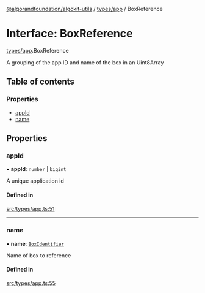 [@algorandfoundation/algokit-utils](../index.md) / [types/app](../modules/types_app.md) / BoxReference

# Interface: BoxReference

[types/app](../modules/types_app.md).BoxReference

A grouping of the app ID and name of the box in an Uint8Array

## Table of contents

### Properties

- [appId](types_app.BoxReference.md#appid)
- [name](types_app.BoxReference.md#name)

## Properties

### appId

• **appId**: `number` \| `bigint`

A unique application id

#### Defined in

[src/types/app.ts:51](https://github.com/algorandfoundation/algokit-utils-ts/blob/main/src/types/app.ts#L51)

___

### name

• **name**: [`BoxIdentifier`](../modules/types_app.md#boxidentifier)

Name of box to reference

#### Defined in

[src/types/app.ts:55](https://github.com/algorandfoundation/algokit-utils-ts/blob/main/src/types/app.ts#L55)
